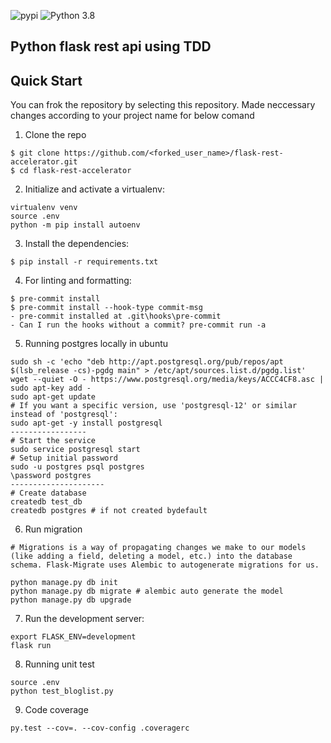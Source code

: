 ![pypi](https://img.shields.io/pypi/v/pybadges.svg)
![Python 3.8](https://img.shields.io/badge/python-3.8-blue.svg)

Python flask rest api using TDD 
--------------------  


Quick Start
----------
You can frok the repository by selecting this repository. Made neccessary changes according to your project name for below comand

1. Clone the repo
```
$ git clone https://github.com/<forked_user_name>/flask-rest-accelerator.git
$ cd flask-rest-accelerator
```

2. Initialize and activate a virtualenv:
```
virtualenv venv
source .env
python -m pip install autoenv
```
3. Install the dependencies:
```
$ pip install -r requirements.txt
```

4. For linting and formatting:
```
$ pre-commit install
$ pre-commit install --hook-type commit-msg
- pre-commit installed at .git\hooks\pre-commit 
- Can I run the hooks without a commit? pre-commit run -a
```

5. Running postgres locally in ubuntu

```
sudo sh -c 'echo "deb http://apt.postgresql.org/pub/repos/apt $(lsb_release -cs)-pgdg main" > /etc/apt/sources.list.d/pgdg.list'
wget --quiet -O - https://www.postgresql.org/media/keys/ACCC4CF8.asc | sudo apt-key add -
sudo apt-get update
# If you want a specific version, use 'postgresql-12' or similar instead of 'postgresql':
sudo apt-get -y install postgresql
-----------------
# Start the service
sudo service postgresql start
# Setup initial password
sudo -u postgres psql postgres
\password postgres
---------------------
# Create database
createdb test_db
createdb postgres # if not created bydefault
```

6. Run migration
```
# Migrations is a way of propagating changes we make to our models (like adding a field, deleting a model, etc.) into the database schema. Flask-Migrate uses Alembic to autogenerate migrations for us.

python manage.py db init
python manage.py db migrate # alembic auto generate the model
python manage.py db upgrade
```

7. Run the development server:
```
export FLASK_ENV=development
flask run
```

8. Running unit test
```
source .env
python test_bloglist.py
```

9. Code coverage
```
py.test --cov=. --cov-config .coveragerc
```

